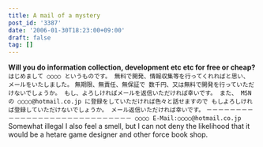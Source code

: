 ```yaml
---
title: A mail of a mystery
post_id: '3387'
date: '2006-01-30T18:23:00+09:00'
draft: false
tag: []
---
```


**Will you do information collection, development etc etc for free or cheap?** `はじめまして ○○○○ というものです。 無料で開発、情報収集等を行ってくれればと思い、 メールをいたしました。` `無期限、無責任、無保証で 数千円、又は無料で開発を行っていただけないでしょうか。 もし、よろしければメールを返信いただければ幸いです。 また、 MSNの ○○○○@hotmail.co.jp に登録をしていただければ色々と話せますので もしよろしければ登録していただけないでしょうか。 メール返信いただければ幸いです。` `－－－－－－－－－－－－－－－－－－－－－－－－－－－－－ ○○○○ E-Mail:○○○○@hotmail.co.jp` Somewhat illegal I also feel a smell, but I can not deny the likelihood that it would be a hetare game designer and other force book shop.